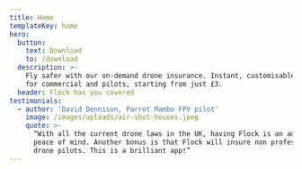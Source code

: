 ```yaml
---
title: Home
templateKey: home
hero:
  button:
    text: Download
    to: /download
  description: >-
    Fly safer with our on-demand drone insurance. Instant, customisable policies
    for commercial and pilots, starting from just £3.
  header: Flock has you covered
testimonials:
  - author: 'David Dennison, Parrot Mambo FPV pilot'
    image: /images/uploads/air-shot-houses.jpeg
    quote: >-
      “With all the current drone laws in the UK, having Flock is an added
      peace of mind. Another bonus is that Flock will insure non professional
      drone pilots. This is a brilliant app!”
---
```


